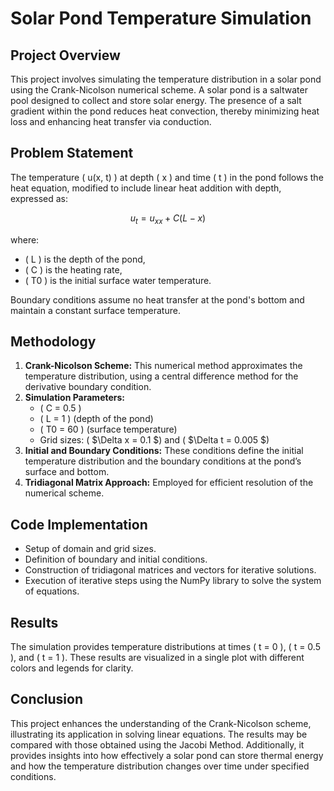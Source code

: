 # Solar Pond Temperature Simulation

## Project Overview

This project involves simulating the temperature distribution in a solar pond using the Crank-Nicolson numerical scheme. A solar pond is a saltwater pool designed to collect and store solar energy. The presence of a salt gradient within the pond reduces heat convection, thereby minimizing heat loss and enhancing heat transfer via conduction.

## Problem Statement

The temperature \( u(x, t) \) at depth \( x \) and time \( t \) in the pond follows the heat equation, modified to include linear heat addition with depth, expressed as:

$$
u_t = u_{xx} + C(L−x)
$$

where:
- \( L \) is the depth of the pond,
- \( C \) is the heating rate,
- \( T0 \) is the initial surface water temperature.

Boundary conditions assume no heat transfer at the pond's bottom and maintain a constant surface temperature.

## Methodology

1. **Crank-Nicolson Scheme:** This numerical method approximates the temperature distribution, using a central difference method for the derivative boundary condition.
2. **Simulation Parameters:**
   - \( C = 0.5 \)
   - \( L = 1 \) (depth of the pond)
   - \( T0 = 60 \) (surface temperature)
   - Grid sizes: \( $\Delta x = 0.1 \$) and \( $\Delta t = 0.005 \$)
3. **Initial and Boundary Conditions:** These conditions define the initial temperature distribution and the boundary conditions at the pond’s surface and bottom.
4. **Tridiagonal Matrix Approach:** Employed for efficient resolution of the numerical scheme.

## Code Implementation

- Setup of domain and grid sizes.
- Definition of boundary and initial conditions.
- Construction of tridiagonal matrices and vectors for iterative solutions.
- Execution of iterative steps using the NumPy library to solve the system of equations.

## Results

The simulation provides temperature distributions at times \( t = 0 \), \( t = 0.5 \), and \( t = 1 \). These results are visualized in a single plot with different colors and legends for clarity.

## Conclusion

This project enhances the understanding of the Crank-Nicolson scheme, illustrating its application in solving linear equations. The results may be compared with those obtained using the Jacobi Method. Additionally, it provides insights into how effectively a solar pond can store thermal energy and how the temperature distribution changes over time under specified conditions.
